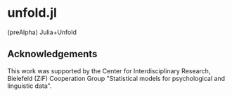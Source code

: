 # unfold.jl
(preAlpha) Julia+Unfold


## Acknowledgements

This work was supported by the Center for Interdisciplinary Research, Bielefeld (ZiF) Cooperation Group "Statistical models for psychological and linguistic data".

